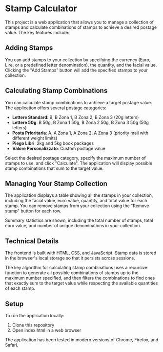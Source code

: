 # Stamp Calculator

This project is a web application that allows you to manage a collection of stamps and calculate combinations of stamps to achieve a desired postage value. The key features include:

## Adding Stamps
You can add stamps to your collection by specifying the currency (Euro, Lire, or a predefined letter denomination), the quantity, and the facial value. Clicking the "Add Stamps" button will add the specified stamps to your collection.

## Calculating Stamp Combinations 
You can calculate stamp combinations to achieve a target postage value. The application offers several postage categories:

- **Lettere Standard**: B, B Zona 1, B Zona 2, B Zona 3 (20g letters)
- **Lettere 50g**: B 50g, B Zona 1 50g, B Zona 2 50g, B Zona 3 50g (50g letters)
- **Posta Prioritaria**: A, A Zona 1, A Zona 2, A Zona 3 (priority mail with different weight limits)
- **Piego Libri**: 2kg and 5kg book packages
- **Valore Personalizzato**: Custom postage value

Select the desired postage category, specify the maximum number of stamps to use, and click "Calculate". The application will display possible stamp combinations that sum to the target value.

## Managing Your Stamp Collection
The application displays a table showing all the stamps in your collection, including the facial value, euro value, quantity, and total value for each stamp. You can remove stamps from your collection using the "Remove stamp" button for each row.

Summary statistics are shown, including the total number of stamps, total euro value, and number of unique denominations in your collection.

## Technical Details
The frontend is built with HTML, CSS, and JavaScript. Stamp data is stored in the browser's local storage so that it persists across sessions.

The key algorithm for calculating stamp combinations uses a recursive function to generate all possible combinations of stamps up to the maximum number specified, and then filters the combinations to find ones that exactly sum to the target value while respecting the available quantities of each stamp.

## Setup
To run the application locally:
1. Clone this repository 
2. Open index.html in a web browser

The application has been tested in modern versions of Chrome, Firefox, and Safari.
